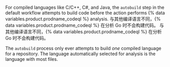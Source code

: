 For compiled languages like C/C++, C#, and Java, the `autobuild` step in the default workflow attempts to build code before the action performs {% data variables.product.prodname_codeql %} analysis. 与其他编译语言不同，{% data variables.product.prodname_codeql %} 在分析 Go 时不会构建代码。 与其他编译语言不同，{% data variables.product.prodname_codeql %} 在分析 Go 时不会构建代码。

The `autobuild` process only ever attempts to build _one_ compiled language for a repository. The language automatically selected for analysis is the language with most files.


